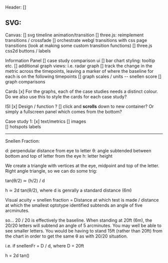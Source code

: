 Header:
[]

SVG: 
- 

Canvas:
[] svg timeline animation/transition
[] three.js: reimplement transitions / crossfade
[] orchestrate webgl transitions with css page transitions (look at making some custom transition functions)
[] three.js css2d buttons / labels

Information Panel
[] case study comparison ui
[] bar chart styling: tooltip etc.
[] additional graph views: i.e. radar graph
[] track the change in the metric across the timepoints, leaving a marker of where the baseline for each is on the following timepoints
[] graph scales / units -- snellen score
[] graph comparisons

Cards
[x] For the graphs, each of the case studies needs a distinct colour. Do we also use this to style the cards for each case study?

ISI
[x] Design / function ?
[] click and **scrolls** down to new container? Or simply a fullscreen panel which comes from the bottom?

Case study 1:
[x] text/metrics
[] images  
[] hotspots labels



---

Snellen Fraction:

d: perpendular distance from eye to letter
θ: angle subtended between bottom and top of letter from the eye
h: letter height

We create a triangle with vertices at the eye, midpoint and top of the letter. Right angle triangle, so we can
do some trig:

tan(θ/2) ≃ (h/2) / d

h ≃ 2d tan(θ/2), where d is genrally a standard distance (6m)

Visual acuity = snellen fraction = Distance at which test is made / distance at which the smallest optotype identified subtends an angle of five arcminutes.

so... 20 / 20 is effectively the baseline. When standing at 20ft (6m), the 20/20 letters will subtend an angle of 5 arcminutes. You may well be able to see smaller letters.
You would be having to stand 15ft (rather than 20ft) from the chart in order to get the same θ as with 20/20 situation.

i.e. if snellenFr = D / d, where D = 20ft

h = 2d tan()
